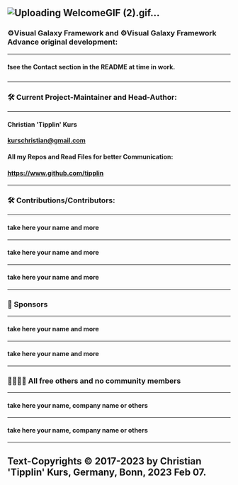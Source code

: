 ![Uploading WelcomeGIF (2).gif…]()
----
### ⚙️Visual Galaxy Framework and ⚙️Visual Galaxy Framework Advance original development:
----
#### ❗see the Contact section in the README at time in work.
----
### 🛠️ Current Project-Maintainer and Head-Author:
----
#### Christian 'Tipplin' Kurs
#### kurschristian@gmail.com
#### All my Repos and Read Files for better Communication:
#### https://www.github.com/tipplin
----
### 🛠️ Contributions/Contributors:
----
#### take here your name and more
----
#### take here your name and more
----
#### take here your name and more
----
### 🤩 Sponsors 
----
#### take here your name and more
----
#### take here your name and more
----
### 👩‍🦰👨‍🦰 All free others and no community members
----
#### take here your name, company name or others
----
#### take here your name, company name or others
----
Text-Copyrights © 2017-2023 by Christian 'Tipplin' Kurs, Germany, Bonn, 2023 Feb 07.
---





